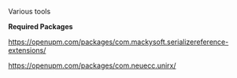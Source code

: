 Various tools

**Required Packages**

https://openupm.com/packages/com.mackysoft.serializereference-extensions/

https://openupm.com/packages/com.neuecc.unirx/
